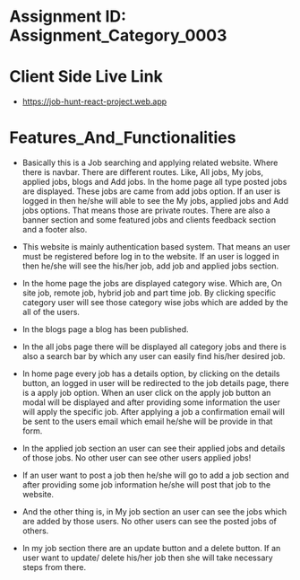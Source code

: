 # Assignment ID: Assignment_Category_0003

# Client Side Live Link
- https://job-hunt-react-project.web.app

# Features_And_Functionalities

- Basically this is a Job searching and applying related website. Where there is navbar. There are different routes. Like, All jobs, My jobs, applied jobs, blogs and Add jobs. In the home page all type posted jobs are displayed. These jobs are came from add jobs option. If an user is logged in then he/she will able to see the My jobs, applied jobs and Add jobs options. That means those are private routes. There are also a banner section and some featured jobs and clients feedback section and a footer also. 

- This website is mainly authentication based system. That means an user must be registered before log in to the website. If an user is logged in then he/she will see the his/her job, add job and applied jobs section. 

- In the home page the jobs are displayed category wise. Which are, On site job, remote job, hybrid job and part time job. By clicking specific category user will see those category wise jobs which are added by the all of the users. 

- In the blogs page a blog has been published. 

- In the all jobs page there will be displayed all category jobs and there is also a search bar by which any user can easily find his/her desired job. 

- In home page every job has a details option, by clicking on the details button, an logged in user will be redirected to the job details page, there is a apply job option. When an user click on the apply job button an modal will be displayed and after providing some information the user will apply the specific job. After applying a job a confirmation email will be sent to the users email which email he/she will be provide in that form. 

- In the applied job section an user can see their applied jobs and details of those jobs. No other user can see other users applied jobs! 

- If an user want to post a job then he/she will go to add a job section and after providing some job information he/she will post that job to the website. 

- And the other thing is, in My job section an user can see the jobs which are added by those users. No other users can see the posted jobs of others. 

- In my job section there are an update button and a delete button. If an user want to update/ delete his/her job then she will take necessary steps from there. 
